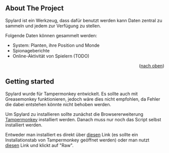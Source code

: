 ## About The Project

Spylard ist ein Werkzeug, dass dafür benutzt werden kann Daten zentral zu sammeln und jedem zur Verfügung zu stellen.

Folgende Daten können gesammelt werden:
* System: Planten, ihre Position und Monde
* Spionageberichte
* Online-Aktivität von Spielern (TODO)

<p align="right">(<a href="#top">nach oben</a>)</p>

## Getting started

Spylard wurde für Tampermonkey entwickelt. Es sollte auch mit Greasemonkey funktionieren, jedoch wäre dies nicht empfohlen, da Fehler die dabei entstehen könnte nicht behoben werden.

Um Spylard zu installieren sollte zunächst die Browsererweiterung [Tampermonkey](https://www.tampermonkey.net/) installiert werden. Danach muss nur noch das Script selbst installiert werden.

Entweder man installiert es direkt über [diesen](https://github.com/kejith/spylard-development/raw/gh-pages/index.prod.user.js) Link (es sollte ein Installationstab von Tampermonkey geöffnet werden) oder man nutzt [diesen](https://github.com/kejith/spylard-development/blob/gh-pages/index.prod.user.js) Link und klickt auf "Raw".


